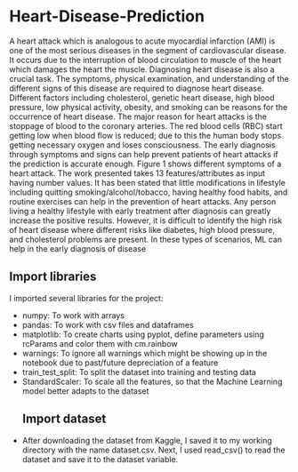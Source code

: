 # Heart-Disease-Prediction
<p>A heart attack which is analogous to acute myocardial infarction (AMI) is one of the most serious diseases in the segment of cardiovascular disease. It occurs due to the interruption of blood circulation to muscle of the heart which damages the heart the muscle. Diagnosing heart disease is also a crucial task. The symptoms, physical examination, and understanding of the different signs of this disease are required to diagnose heart disease. Different factors including cholesterol, genetic heart disease, high blood pressure, low physical activity, obesity, and smoking can be reasons for the occurrence of heart disease. The major reason for heart attacks is the stoppage of blood to the coronary arteries. The red blood cells (RBC) start getting low when blood flow is reduced; due to this the human body stops getting necessary oxygen and loses consciousness. The early diagnosis through symptoms and signs can help prevent patients of heart attacks if the prediction is accurate enough. Figure 1 shows different symptoms of a heart attack. The work presented takes 13 features/attributes as input having number values. It has been stated that little modifications in lifestyle including quitting smoking/alcohol/tobacco, having healthy food habits, and routine exercises can help in the prevention of heart attacks. Any person living a healthy lifestyle with early treatment after diagnosis can greatly increase the positive results. However, it is difficult to identify the high risk of heart disease where different risks like diabetes, high blood pressure, and cholesterol problems are present. In these types of scenarios, ML can help in the early diagnosis of disease</p>
<h2>Import libraries</h2>
<p>I imported several libraries for the project:</p>
<ul>
  <li>numpy: To work with arrays</li>
<li>pandas: To work with csv files and dataframes</li>
<li>matplotlib: To create charts using pyplot, define parameters using rcParams and color them with cm.rainbow</li>
<li>warnings: To ignore all warnings which might be showing up in the notebook due to past/future depreciation of a feature</li>
<li>train_test_split: To split the dataset into training and testing data</li>
<li>StandardScaler: To scale all the features, so that the Machine Learning model better adapts to the dataset</li>

  
  <h2>Import dataset</h2>
<li>After downloading the dataset from Kaggle, I saved it to my working directory with the name dataset.csv. Next, I used read_csv() to read the dataset and save it to the dataset variable.</li>
